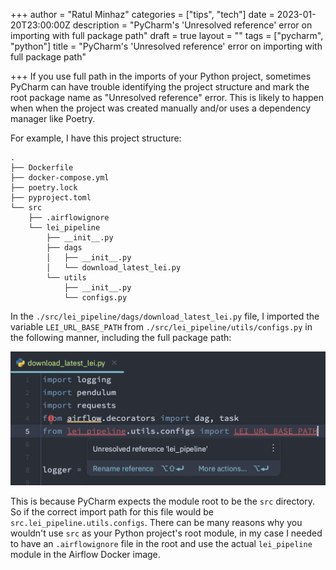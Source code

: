 +++
author = "Ratul Minhaz"
categories = ["tips", "tech"]
date = 2023-01-20T23:00:00Z
description = "PyCharm's 'Unresolved reference' error on importing with full package path"
draft = true
layout = ""
tags = ["pycharm", "python"]
title = "PyCharm's 'Unresolved reference' error on importing with full package path"

+++
If you use full path in the imports of your Python project, sometimes PyCharm can have trouble identifying the project structure and mark the root package name as "Unresolved reference" error. This is likely to happen when when the project was created manually and/or uses a dependency manager like Poetry.

For example, I have this project structure:

    .
    ├── Dockerfile
    ├── docker-compose.yml
    ├── poetry.lock
    ├── pyproject.toml
    └── src
    	├── .airflowignore
        └── lei_pipeline
            ├── __init__.py
            ├── dags
            │   ├── __init__.py
            │   └── download_latest_lei.py
            └── utils
                ├── __init__.py
                └── configs.py

In the `./src/lei_pipeline/dags/download_latest_lei.py` file, I imported the variable `LEI_URL_BASE_PATH` from `./src/lei_pipeline/utils/configs.py` in the following manner, including the full package path:

![](/uploads/screenshot-2023-01-21-at-21-30-40.png)

This is because PyCharm expects the module root to be the `src` directory. So if the correct import path for this file would be `src.lei_pipeline.utils.configs`. There can be many reasons why you wouldn't use `src` as your Python project's root module, in my case I needed to have an `.airflowignore` file in the root and use the actual `lei_pipeline` module in the Airflow Docker image.